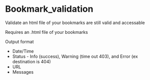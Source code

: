 # Bookmark_validation
Validate an html file of your bookmarks are still valid and accessable

Requires an .html file of your bookmarks

Output format
* Date/Time
* Status - Info (success), Warning (time out 403), and Error (ex destination is 404)
* URL
* Messages
